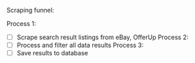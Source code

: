 Scraping funnel:

Process 1:
- [ ] Scrape search result listings from eBay, OfferUp
Process 2:
- [ ] Process and filter all data results 
Process 3:
- [ ] Save results to database 
